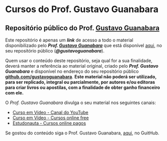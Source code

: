 # Cursos do Prof. Gustavo Guanabara
 Repositório público do Prof. [Gustavo Guanabara](https://github.com/gustavoguanabara)
 ---

Este repositório é apenas um __*link*__ de acesso a todo o material disponibilizado pelo _**Prof.  [Gustavo Guanabara](https://github.com/gustavoguanabara)**_ que está disponível [aqui](https://github.com/gustavoguanabara), no seu repositório público (__*@gustavoguanabara*__).

Quem usar o conteúdo deste repositório, seja qual for a sua finalidade, deverá manter a referência ao material original, criado pelo _**Prof. Gustavo Guanabara**_ e disponível no endereço do seu repositório público **[github.com/gustavoguanabara](https://github.com/gustavoguanabara)**.
**Este material não poderá ser utilizado, para ser replicado, integral ou parcialmente, por autores e/ou editoras para criar livros ou apostilas, com a finalidade de obter ganho financeiro com ele.**

O *Prof. Gustavo Guanabara* divulga o seu material nos seguintes canais:
* [Curso em Vídeo - Canal do YouTube](https://www.youtube.com/channel/UCrWvhVmt0Qac3HgsjQK62FQ)
* [Curso em Vídeo - Cursos online free](https://www.cursoemvideo.com/)
* [Estudonauta - Cursos online pagos](https://www.estudonauta.com/)

Se gostou do conteúdo siga o Prof. Gustavo Guanabara, [aqui](https://github.com/gustavoguanabara), no GuitHub.
